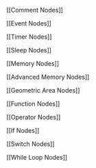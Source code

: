 [[Comment Nodes]]

[[Event Nodes]]

[[Timer Nodes]]

[[Sleep Nodes]]

[[Memory Nodes]]

[[Advanced Memory Nodes]]

[[Geometric Area Nodes]]

[[Function Nodes]]

[[Operator Nodes]]

[[If Nodes]]

[[Switch Nodes]]

[[While Loop Nodes]]



